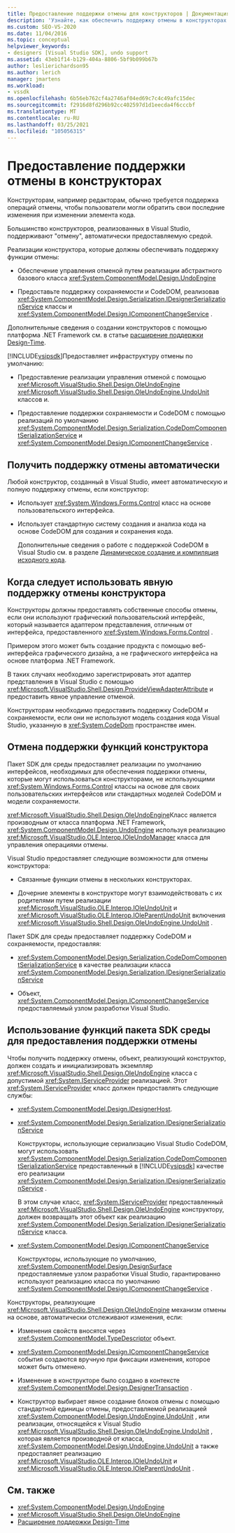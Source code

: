 ```yaml
---
title: Предоставление поддержки отмены для конструкторов | Документация Майкрософт
description: 'Узнайте, как обеспечить поддержку отмены в конструкторах: автоматически или с помощью функций пакета SDK для Visual Studio.'
ms.custom: SEO-VS-2020
ms.date: 11/04/2016
ms.topic: conceptual
helpviewer_keywords:
- designers [Visual Studio SDK], undo support
ms.assetid: 43eb1f14-b129-404a-8806-5bf9b099b67b
author: leslierichardson95
ms.author: lerich
manager: jmartens
ms.workload:
- vssdk
ms.openlocfilehash: 6b56eb762cf4a2746af04ed69c7c4c49afc15dec
ms.sourcegitcommit: f2916d8fd296b92cc402597d1d1eecda4f6cccbf
ms.translationtype: MT
ms.contentlocale: ru-RU
ms.lasthandoff: 03/25/2021
ms.locfileid: "105056315"
---
```

# <a name="supply-undo-support-to-designers"></a>Предоставление поддержки отмены в конструкторах

Конструкторам, например редакторам, обычно требуется поддержка операций отмены, чтобы пользователи могли обратить свои последние изменения при изменении элемента кода.

Большинство конструкторов, реализованных в Visual Studio, поддерживают "отмену", автоматически предоставляемую средой.

Реализации конструктора, которые должны обеспечивать поддержку функции отмены:

- Обеспечение управления отменой путем реализации абстрактного базового класса <xref:System.ComponentModel.Design.UndoEngine>

- Предоставьте поддержку сохраняемости и CodeDOM, реализовав <xref:System.ComponentModel.Design.Serialization.IDesignerSerializationService> классы и  <xref:System.ComponentModel.Design.IComponentChangeService> .

Дополнительные сведения о создании конструкторов с помощью платформа .NET Framework см. в статье [расширение поддержки Design-Time](/previous-versions/37899azc(v=vs.140)).

[!INCLUDE[vsipsdk](../extensibility/includes/vsipsdk_md.md)]Предоставляет инфраструктуру отмены по умолчанию:

- Предоставление реализации управления отменой с помощью <xref:Microsoft.VisualStudio.Shell.Design.OleUndoEngine> <xref:Microsoft.VisualStudio.Shell.Design.OleUndoEngine.UndoUnit> классов и.

- Предоставление поддержки сохраняемости и CodeDOM с помощью реализаций по умолчанию <xref:System.ComponentModel.Design.Serialization.CodeDomComponentSerializationService> и <xref:System.ComponentModel.Design.IComponentChangeService> .

## <a name="obtain-undo-support-automatically"></a>Получить поддержку отмены автоматически

Любой конструктор, созданный в Visual Studio, имеет автоматическую и полную поддержку отмены, если конструктор:

- Использует <xref:System.Windows.Forms.Control> класс на основе пользовательского интерфейса.

- Использует стандартную систему создания и анализа кода на основе CodeDOM для создания и сохранения кода.

   Дополнительные сведения о работе с поддержкой CodeDOM в Visual Studio см. в разделе [Динамическое создание и компиляция исходного кода](/dotnet/framework/reflection-and-codedom/dynamic-source-code-generation-and-compilation).

## <a name="when-to-use-explicit-designer-undo-support"></a>Когда следует использовать явную поддержку отмены конструктора
 Конструкторы должны предоставлять собственные способы отмены, если они используют графический пользовательский интерфейс, который называется адаптером представления, отличным от интерфейса, предоставленного <xref:System.Windows.Forms.Control> .

 Примером этого может быть создание продукта с помощью веб-интерфейса графического дизайна, а не графического интерфейса на основе платформа .NET Framework.

 В таких случаях необходимо зарегистрировать этот адаптер представления в Visual Studio с помощью <xref:Microsoft.VisualStudio.Shell.Design.ProvideViewAdapterAttribute> и предоставить явное управление отменой.

 Конструкторам необходимо предоставить поддержку CodeDOM и сохраняемости, если они не используют модель создания кода Visual Studio, указанную в <xref:System.CodeDom> пространстве имен.

## <a name="undo-support-features-of-the-designer"></a>Отмена поддержки функций конструктора
 Пакет SDK для среды предоставляет реализации по умолчанию интерфейсов, необходимых для обеспечения поддержки отмены, которые могут использоваться конструкторами, не использующими <xref:System.Windows.Forms.Control> классы на основе для своих пользовательских интерфейсов или стандартных моделей CodeDOM и модели сохраняемости.

 <xref:Microsoft.VisualStudio.Shell.Design.OleUndoEngine>Класс является производным от класса платформа .NET Framework, <xref:System.ComponentModel.Design.UndoEngine> используя реализацию <xref:Microsoft.VisualStudio.OLE.Interop.IOleUndoManager> класса для управления операциями отмены.

 Visual Studio предоставляет следующие возможности для отмены конструктора:

- Связанные функции отмены в нескольких конструкторах.

- Дочерние элементы в конструкторе могут взаимодействовать с их родителями путем реализации <xref:Microsoft.VisualStudio.OLE.Interop.IOleUndoUnit> и <xref:Microsoft.VisualStudio.OLE.Interop.IOleParentUndoUnit> включения <xref:Microsoft.VisualStudio.Shell.Design.OleUndoEngine.UndoUnit> .

Пакет SDK для среды предоставляет поддержку CodeDOM и сохраняемости, предоставляя:

- <xref:System.ComponentModel.Design.Serialization.CodeDomComponentSerializationService> в качестве реализации класса <xref:System.ComponentModel.Design.Serialization.IDesignerSerializationService>

- Объект, <xref:System.ComponentModel.Design.IComponentChangeService> предоставляемый узлом разработки Visual Studio.

## <a name="use-the-environment-sdk-features-to-supply-undo-support"></a>Использование функций пакета SDK среды для предоставления поддержки отмены

Чтобы получить поддержку отмены, объект, реализующий конструктор, должен создать и инициализировать экземпляр <xref:Microsoft.VisualStudio.Shell.Design.OleUndoEngine> класса с допустимой <xref:System.IServiceProvider> реализацией. Этот <xref:System.IServiceProvider> класс должен предоставлять следующие службы:

- <xref:System.ComponentModel.Design.IDesignerHost>.

- <xref:System.ComponentModel.Design.Serialization.IDesignerSerializationService>

   Конструкторы, использующие сериализацию Visual Studio CodeDOM, могут использовать <xref:System.ComponentModel.Design.Serialization.CodeDomComponentSerializationService> предоставленный в [!INCLUDE[vsipsdk](../extensibility/includes/vsipsdk_md.md)] качестве его реализации <xref:System.ComponentModel.Design.Serialization.IDesignerSerializationService> .

   В этом случае класс, <xref:System.IServiceProvider> предоставленный <xref:Microsoft.VisualStudio.Shell.Design.OleUndoEngine> конструктору, должен возвращать этот объект как реализацию <xref:System.ComponentModel.Design.Serialization.IDesignerSerializationService> класса.

- <xref:System.ComponentModel.Design.IComponentChangeService>

   Конструкторы, использующие по умолчанию, <xref:System.ComponentModel.Design.DesignSurface> предоставляемые узлом разработки Visual Studio, гарантированно используют реализацию класса по умолчанию <xref:System.ComponentModel.Design.IComponentChangeService> .

Конструкторы, реализующие <xref:Microsoft.VisualStudio.Shell.Design.OleUndoEngine> механизм отмены на основе, автоматически отслеживают изменения, если:

- Изменения свойств вносятся через <xref:System.ComponentModel.TypeDescriptor> объект.

- <xref:System.ComponentModel.Design.IComponentChangeService> события создаются вручную при фиксации изменения, которое может быть отменено.

- Изменение в конструкторе было создано в контексте <xref:System.ComponentModel.Design.DesignerTransaction> .

- Конструктор выбирает явное создание блоков отмены с помощью стандартной единицы отмены, предоставляемой реализацией <xref:System.ComponentModel.Design.UndoEngine.UndoUnit> , или реализации, относящейся к Visual Studio <xref:Microsoft.VisualStudio.Shell.Design.OleUndoEngine.UndoUnit> , которая является производной от класса, <xref:System.ComponentModel.Design.UndoEngine.UndoUnit> а также предоставляет реализацию <xref:Microsoft.VisualStudio.OLE.Interop.IOleUndoUnit> и <xref:Microsoft.VisualStudio.OLE.Interop.IOleParentUndoUnit> .

## <a name="see-also"></a>См. также

- <xref:System.ComponentModel.Design.UndoEngine>
- <xref:Microsoft.VisualStudio.Shell.Design.OleUndoEngine>
- [Расширение поддержки Design-Time](/previous-versions/37899azc(v=vs.140))
